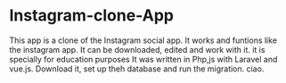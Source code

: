# Instagram-clone-App
This app is a clone of the Instagram social app. It works and funtions like the instagram app.
It can be downloaded, edited and work with it. it is specially for education purposes
It was written in Php,js with Laravel and vue.js.
Download it, set up theh database and run the migration.
ciao.
